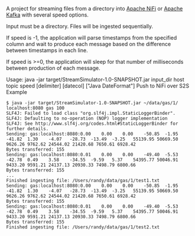 A project for streaming files from a directory into [Apache NiFi](http://nifi.apache.org/) or [Apache Kafka](http://kafka.apache.org/) with several speed options.

Input must be a directory. Files will be ingested sequentially.

If speed is -1, the application will parse timestamps from the specified column and wait to produce each message based on the difference between timestamps in each line.

If speed is >=0, the application will sleep for that number of milliseconds between production of each message.

Usage: java -jar target/StreamSimulator-1.0-SNAPSHOT.jar input_dir host topic speed [delimiter] [datecol] ["Java DateFormat"]
Push to NiFi over S2S Example
```
$ java -jar target/StreamSimulator-1.0-SNAPSHOT.jar ~/data/gas/1/ localhost:8080 gas 100
SLF4J: Failed to load class "org.slf4j.impl.StaticLoggerBinder".
SLF4J: Defaulting to no-operation (NOP) logger implementation
SLF4J: See http://www.slf4j.org/codes.html#StaticLoggerBinder for further details.
Sending: gas:localhost:8080:0.00    0.00    0.00    -50.85  -1.95   -41.82  1.30    -4.07   -28.73  -13.49  -3.25   55139.95 50669.50 9626.26 9762.62 24544.02 21420.68 7650.61 6928.42
Bytes transferred: 155
Sending: gas:localhost:8080:0.01    0.00    0.00    -49.40  -5.53   -42.78  0.49    3.58    -34.55  -9.59   5.37    54395.77 50046.91 9433.20 9591.21 24137.13 20930.33 7498.79 6800.66
Bytes transferred: 155
...
Finished ingesting file: /Users/randy/data/gas/1/test1.txt
Sending: gas:localhost:8080:0.00    0.00    0.00    -50.85  -1.95   -41.82  1.30    -4.07   -28.73  -13.49  -3.25   55139.95 50669.50 9626.26 9762.62 24544.02 21420.68 7650.61 6928.42
Bytes transferred: 155
Sending: gas:localhost:8080:0.01    0.00    0.00    -49.40  -5.53   -42.78  0.49    3.58    -34.55  -9.59   5.37    54395.77 50046.91 9433.20 9591.21 24137.13 20930.33 7498.79 6800.66
Bytes transferred: 155
Finished ingesting file: /Users/randy/data/gas/1/test2.txt
```
